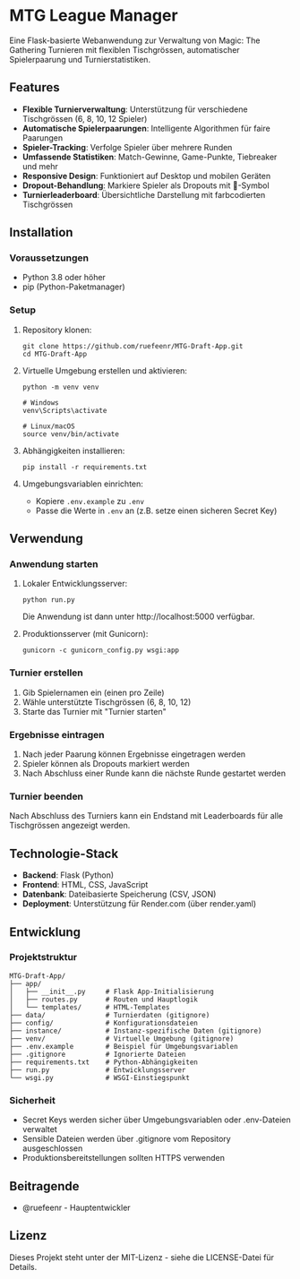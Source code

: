 # MTG League Manager

Eine Flask-basierte Webanwendung zur Verwaltung von Magic: The Gathering Turnieren mit flexiblen Tischgrössen, automatischer Spielerpaarung und Turnierstatistiken.

## Features

- **Flexible Turnierverwaltung**: Unterstützung für verschiedene Tischgrössen (6, 8, 10, 12 Spieler)
- **Automatische Spielerpaarungen**: Intelligente Algorithmen für faire Paarungen
- **Spieler-Tracking**: Verfolge Spieler über mehrere Runden
- **Umfassende Statistiken**: Match-Gewinne, Game-Punkte, Tiebreaker und mehr
- **Responsive Design**: Funktioniert auf Desktop und mobilen Geräten
- **Dropout-Behandlung**: Markiere Spieler als Dropouts mit 🦵-Symbol
- **Turnierleaderboard**: Übersichtliche Darstellung mit farbcodierten Tischgrössen

## Installation

### Voraussetzungen

- Python 3.8 oder höher
- pip (Python-Paketmanager)

### Setup

1. Repository klonen:
   ```
   git clone https://github.com/ruefeenr/MTG-Draft-App.git
   cd MTG-Draft-App
   ```

2. Virtuelle Umgebung erstellen und aktivieren:
   ```
   python -m venv venv
   
   # Windows
   venv\Scripts\activate
   
   # Linux/macOS
   source venv/bin/activate
   ```

3. Abhängigkeiten installieren:
   ```
   pip install -r requirements.txt
   ```

4. Umgebungsvariablen einrichten:
   - Kopiere `.env.example` zu `.env`
   - Passe die Werte in `.env` an (z.B. setze einen sicheren Secret Key)

## Verwendung

### Anwendung starten

1. Lokaler Entwicklungsserver:
   ```
   python run.py
   ```
   Die Anwendung ist dann unter http://localhost:5000 verfügbar.

2. Produktionsserver (mit Gunicorn):
   ```
   gunicorn -c gunicorn_config.py wsgi:app
   ```

### Turnier erstellen

1. Gib Spielernamen ein (einen pro Zeile)
2. Wähle unterstützte Tischgrössen (6, 8, 10, 12)
3. Starte das Turnier mit "Turnier starten"

### Ergebnisse eintragen

1. Nach jeder Paarung können Ergebnisse eingetragen werden
2. Spieler können als Dropouts markiert werden
3. Nach Abschluss einer Runde kann die nächste Runde gestartet werden

### Turnier beenden

Nach Abschluss des Turniers kann ein Endstand mit Leaderboards für alle Tischgrössen angezeigt werden.

## Technologie-Stack

- **Backend**: Flask (Python)
- **Frontend**: HTML, CSS, JavaScript
- **Datenbank**: Dateibasierte Speicherung (CSV, JSON)
- **Deployment**: Unterstützung für Render.com (über render.yaml)

## Entwicklung

### Projektstruktur

```
MTG-Draft-App/
├── app/
│   ├── __init__.py     # Flask App-Initialisierung
│   ├── routes.py       # Routen und Hauptlogik
│   └── templates/      # HTML-Templates
├── data/               # Turnierdaten (gitignore)
├── config/             # Konfigurationsdateien
├── instance/           # Instanz-spezifische Daten (gitignore)
├── venv/               # Virtuelle Umgebung (gitignore)
├── .env.example        # Beispiel für Umgebungsvariablen
├── .gitignore          # Ignorierte Dateien
├── requirements.txt    # Python-Abhängigkeiten
├── run.py              # Entwicklungsserver
└── wsgi.py             # WSGI-Einstiegspunkt
```

### Sicherheit

- Secret Keys werden sicher über Umgebungsvariablen oder .env-Dateien verwaltet
- Sensible Dateien werden über .gitignore vom Repository ausgeschlossen
- Produktionsbereitstellungen sollten HTTPS verwenden

## Beitragende

- @ruefeenr - Hauptentwickler

## Lizenz

Dieses Projekt steht unter der MIT-Lizenz - siehe die LICENSE-Datei für Details. 